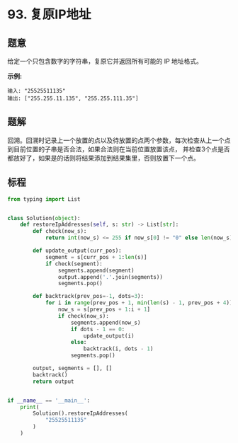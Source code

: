 # 93. 复原IP地址

## 题意

给定一个只包含数字的字符串，复原它并返回所有可能的 IP 地址格式。

**示例:**
```
输入: "25525511135"
输出: ["255.255.11.135", "255.255.111.35"]
```
## 题解

回溯。回溯时记录上一个放置的点以及待放置的点两个参数，每次检查从上一个点到目前位置的子串是否合法，如果合法则在当前位置放置该点，
并检查3个点是否都放好了，如果是的话则将结果添加到结果集里，否则放置下一个点。

## 标程

```python
from typing import List


class Solution(object):
    def restoreIpAddresses(self, s: str) -> List[str]:
        def check(now_s):
            return int(now_s) <= 255 if now_s[0] != "0" else len(now_s) == 1

        def update_output(curr_pos):
            segment = s[curr_pos + 1:len(s)]
            if check(segment):
                segments.append(segment)
                output.append('.'.join(segments))
                segments.pop()

        def backtrack(prev_pos=-1, dots=3):
            for i in range(prev_pos + 1, min(len(s) - 1, prev_pos + 4)):
                now_s = s[prev_pos + 1:i + 1]
                if check(now_s):
                    segments.append(now_s)
                    if dots - 1 == 0:
                        update_output(i)
                    else:
                        backtrack(i, dots - 1)
                    segments.pop()

        output, segments = [], []
        backtrack()
        return output


if __name__ == '__main__':
    print(
        Solution().restoreIpAddresses(
            "25525511135"
        )
    )

```